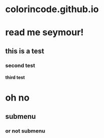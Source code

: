 # colorincode.github.io
# read me seymour!
## this is a test
### second test
#### third test

# oh no
## submenu
### or not submenu
